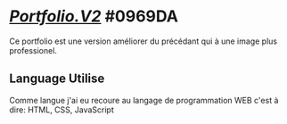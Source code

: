 # <ins>***Portfolio.V2***</ins> #0969DA
Ce portfolio est une version améliorer du précédant qui à une image plus professionel.
## Language Utilise
Comme langue j'ai eu recoure au langage de programmation WEB c'est à dire: HTML, CSS, JavaScript

